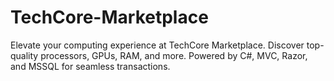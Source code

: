 # TechCore-Marketplace
Elevate your computing experience at TechCore Marketplace. Discover top-quality processors, GPUs, RAM, and more. Powered by C#, MVC, Razor, and MSSQL for seamless transactions.
